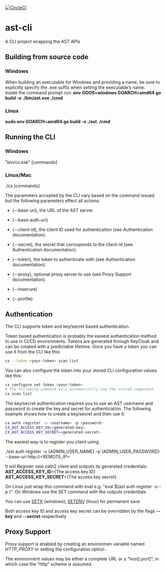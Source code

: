 [![CircleCI](https://circleci.com/gh/CheckmarxDev/ast-cli/tree/master.svg?style=svg&circle-token=32eeef7505db60c11294e63db64e70882bde83b0)](https://circleci.com/gh/CheckmarxDev/ast-cli/tree/master)
# ast-cli
A CLI project wrapping the AST APIs  

## Building from source code
### Windows 
When building an executable for Windows and providing a name,  be sure to explicitly specify the .exe suffix when setting the executable’s name.  
Inside the command prompt run:
**env GOOS=windows GOARCH=amd64 go build -o ./bin/ast.exe ./cmd** 

### Linux
**sudo env GOARCH=amd64 go build -o ./ast ./cmd** 

## Running the CLI

### Windows
"bin/cx.exe" [commands]

### Linux/Mac
./cx [commands]

The parameters accepted by the CLI vary based on the command issued but the following parameters effect all actions:

- (--base-uri), the URL of the AST server.

- (--base-auth-uri)

- (--client-id), the client ID used for authentication (see Authentication documentation).

- (--secret), the secret that corrosponds to the client-id  (see Authentication documentation).

- (--token), the token to authenticate with (see Authentication documentation).

- (--proxy), optional proxy server to use (see Proxy Support documentation).

- (--insecure)

- (--profile)

  





## Authentication

The CLI supports token and key/secret based authentication.

Token based authentication is probably the easiest authentication method to use in CI/CD environments. Tokens are generated through KeyCloak and can be created with a predictable lifetime. Once you have a token you can use it from the CLI like this:

``` bash
cx --token <your-token> scan list 
```

You can also configure the token into your stored CLI configuration values like this:

``` bash
cx configure set token <your-token>
# The following command will automatically use the stored component
cx scan list
```

The key/secret authentication requires you to use an AST username and password to create the key and secret for authentication. The following example shows how to create a key/secret and then use it:

``` bash
cx auth register -u <username> -p <password>
CX_AST_ACCESS_KEY_ID=<generated-key>
CX_AST_ACCESS_KEY_SECRET=<generated-secret>

```





The easiest way is to register you client using:

./ast auth register -u {ADMIN_USER_NAME} -p {ADMIN_USER_PASSWORD} --base-uri http://<REMOTE_IP> 

It wiil Register new oath2 client and outputs its generated credentials:  
**AST_ACCESS_KEY_ID**={The access key ID}  
**AST_ACCESS_KEY_SECRET**={The access key secret}

On Linux just wrap this command with eval e.g: "eval $(ast auth register -u <username> -p <password>)".
On Windows use the SET command with the outputs credentials

You can use [SETX](https://docs.microsoft.com/en-us/windows-server/administration/windows-commands/setx) (windows), [SETENV](https://www.computerhope.com/unix/usetenv.htm)  (linux) for permanent save     

Both access key ID and access key secret can be overridden by the flags **--key** and **--secret** respectively

## Proxy Support

Proxy support is enabled by creating an environmen variable named _HTTP_PROXY_ or setting the configuration option <fill-in>.

The environment values may be either a complete URL or a "host[:port]", in which case the "http" scheme is assumed. 

